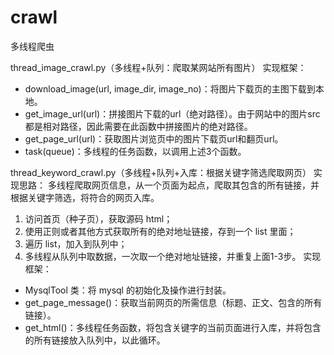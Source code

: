 # crawl
 多线程爬虫

thread_image_crawl.py（多线程+队列：爬取某网站所有图片）
实现框架：
* download_image(url, image_dir, image_no)：将图片下载页的主图下载到本地。
* get_image_url(url)：拼接图片下载的url（绝对路径）。由于网站中的图片src都是相对路径，因此需要在此函数中拼接图片的绝对路径。
* get_page_url(url)：获取图片浏览页中的图片下载页url和翻页url。
* task(queue)：多线程的任务函数，以调用上述3个函数。

thread_keyword_crawl.py（多线程+队列+入库：根据关键字筛选爬取网页）
实现思路：
多线程爬取网页信息，从一个页面为起点，爬取其包含的所有链接，并根据关键字筛选，将符合的网页入库。
1. 访问首页（种子页），获取源码 html；
2. 使用正则或者其他方式获取所有的绝对地址链接，存到一个 list 里面；
3. 遍历 list，加入到队列中；
4. 多线程从队列中取数据，一次取一个绝对地址链接，并重复上面1-3步。
实现框架：
* MysqlTool 类：将 mysql 的初始化及操作进行封装。
* get_page_message()：获取当前网页的所需信息（标题、正文、包含的所有链接）。
* get_html()：多线程任务函数，将包含关键字的当前页面进行入库，并将包含的所有链接放入队列中，以此循环。
